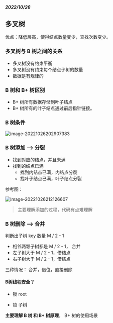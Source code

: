 ##### 2022/10/26

## 多叉树

优点：降低层高，使得结点数量变少，查找次数变少。

### 多叉树与 B 树之间的关系

+ 多叉树没有约束平衡
+ 多叉树没有约束每个结点子树的数量
+ 数据是有规律的

### B 树和 B+ 树区别

+ B+ 树所有数据存储到叶子结点
+ B+ 树所有的叶子结点通过前后指针链接。

### B 树条件

![image-20221026202907383](https://jzh119.oss-cn-beijing.aliyuncs.com/img/image-20221026202907383.png)

### B 树添加 --> 分裂

+ 找到对应的结点，并且未满
+ 找到的结点已满
  + 找到内结点已满，内结点分裂
  + 找叶子结点已满，叶子结点分裂

参考图：

![image-20221026212126607](https://jzh119.oss-cn-beijing.aliyuncs.com/img/image-20221026212126607.png)

> 主要理解添加的过程，代码有点难理解

### B 树删除 --> 合并

判断出子树 key 数量 M / 2 - 1

+ 相邻两颗子树都是 M / 2 - 1， 合并
+ 左子树大于 M / 2 - 1，借结点 
+ 右子树大于 M / 2 - 1，借结点 

三种情况： 合并，借位，直接删除

#### B树线程安全？

+ 锁 root

+ 锁 子树



**主要理解 B 树 和 B+ 树原理**， B+ 树的使用场景











